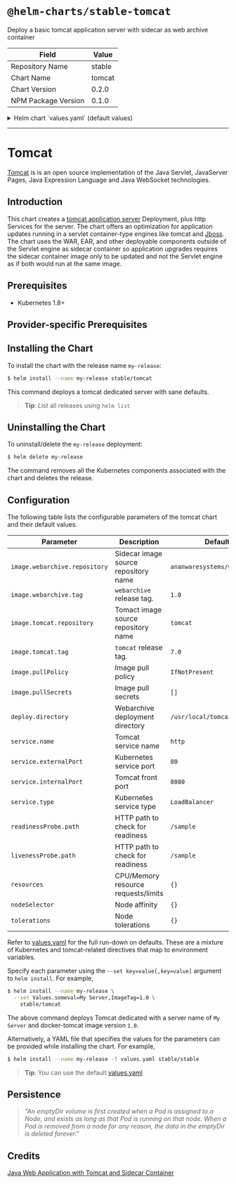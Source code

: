 # `@helm-charts/stable-tomcat`

Deploy a basic tomcat application server with sidecar as web archive container

| Field               | Value  |
| ------------------- | ------ |
| Repository Name     | stable |
| Chart Name          | tomcat |
| Chart Version       | 0.2.0  |
| NPM Package Version | 0.1.0  |

<details>

<summary>Helm chart `values.yaml` (default values)</summary>

```yaml
# Default values for the chart.
# This is a YAML-formatted file.
# Declare variables to be passed into your templates.
replicaCount: 1

image:
  webarchive:
    repository: ananwaresystems/webarchive
    tag: '1.0'
  tomcat:
    repository: tomcat
    tag: '7.0'
  pullPolicy: IfNotPresent
  pullSecrets: []

deploy:
  directory: /usr/local/tomcat/webapps

service:
  name: http
  type: LoadBalancer
  externalPort: 80
  internalPort: 8080

ingress:
  enabled: false
  annotations:
    {}
    # kubernetes.io/ingress.class: nginx
    # kubernetes.io/tls-acme: "true"
  path: /
  hosts:
    - chart-example.local
  tls: []
  #  - secretName: chart-example-tls
  #    hosts:
  #      - chart-example.local

readinessProbe:
  path: '/sample'
  initialDelaySeconds: 60
  periodSeconds: 30
  failureThreshold: 6
livenessProbe:
  path: '/sample'
  initialDelaySeconds: 60
  periodSeconds: 30

resources: {}
#  limits:
#    cpu: 100m
#    memory: 256Mi
#  requests:
#    cpu: 100m
#    memory: 256Mi

nodeSelector: {}

tolerations: []

affinity: {}
```

</details>

---

# Tomcat

[Tomcat](http://tomcat.apache.org) is is an open source implementation of the Java Servlet, JavaServer Pages, Java Expression Language and Java WebSocket technologies.

## Introduction

This chart creates a [tomcat application server](http://tomcat.apache.org) Deployment, plus http Services for the server.
The chart offers an optimization for application updates running in a servlet container-type engines like tomcat and [Jboss](http://jbossas.jboss.org). The chart uses the WAR, EAR, and other deployable components outside of the Servlet engine as sidecar container so application upgrades requires the sidecar container image only to be updated and not the Servlet engine as if both would run at the same image.

## Prerequisites

- Kubernetes 1.8+

## Provider-specific Prerequisites

## Installing the Chart

To install the chart with the release name `my-release`:

```bash
$ helm install --name my-release stable/tomcat
```

This command deploys a tomcat dedicated server with sane defaults.

> **Tip**: List all releases using `helm list`

## Uninstalling the Chart

To uninstall/delete the `my-release` deployment:

```bash
$ helm delete my-release
```

The command removes all the Kubernetes components associated with the chart and deletes the release.

## Configuration

The following table lists the configurable parameters of the tomcat chart and their default values.

| Parameter                     | Description                          | Default                      |
| ----------------------------- | ------------------------------------ | ---------------------------- |
| `image.webarchive.repository` | Sidecar image source repository name | `ananwaresystems/webarchive` |
| `image.webarchive.tag`        | `webarchive` release tag.            | `1.0`                        |
| `image.tomcat.repository`     | Tomact image source repository name  | `tomcat`                     |
| `image.tomcat.tag`            | `tomcat` release tag.                | `7.0`                        |
| `image.pullPolicy`            | Image pull policy                    | `IfNotPresent`               |
| `image.pullSecrets`           | Image pull secrets                   | `[]`                         |
| `deploy.directory`            | Webarchive deployment directory      | `/usr/local/tomcat/webapps`  |
| `service.name`                | Tomcat service name                  | `http`                       |
| `service.externalPort`        | Kubernetes service port              | `80`                         |
| `service.internalPort`        | Tomcat front port                    | `8080`                       |
| `service.type`                | Kubernetes service type              | `LoadBalancer`               |
| `readinessProbe.path`         | HTTP path to check for readiness     | `/sample`                    |
| `livenessProbe.path`          | HTTP path to check for readiness     | `/sample`                    |
| `resources`                   | CPU/Memory resource requests/limits  | `{}`                         |
| `nodeSelector`                | Node affinity                        | `{}`                         |
| `tolerations`                 | Node tolerations                     | `{}`                         |

Refer to [values.yaml](values.yaml) for the full run-down on defaults. These are a mixture of Kubernetes and tomcat-related directives that map to environment variables.

Specify each parameter using the `--set key=value[,key=value]` argument to `helm install`. For example,

```bash
$ helm install --name my-release \
  --set Values.someval=My Server,ImageTag=1.0 \
    stable/tomcat
```

The above command deploys Tomcat dedicated with a server name of `My Server` and docker-tomcat image version `1.0`.

Alternatively, a YAML file that specifies the values for the parameters can be provided while installing the chart. For example,

```bash
$ helm install --name my-release -f values.yaml stable/stable
```

> **Tip**: You can use the default [values.yaml](values.yaml)

## Persistence

> _"An emptyDir volume is first created when a Pod is assigned to a Node, and exists as long as that Pod is running on that node. When a Pod is removed from a node for any reason, the data in the emptyDir is deleted forever."_

## Credits

[Java Web Application with Tomcat and Sidecar Container](https://github.com/kubernetes/examples/tree/master/staging/javaweb-tomcat-sidecar)
